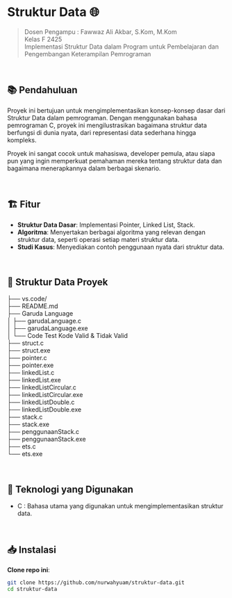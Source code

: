 # Struktur Data 🌐

> Dosen Pengampu : Fawwaz Ali Akbar, S.Kom, M.Kom <br>
> Kelas F 2425 <br>
> Implementasi Struktur Data dalam Program untuk Pembelajaran dan Pengembangan Keterampilan Pemrograman

<br>

## 📚 Pendahuluan

Proyek ini bertujuan untuk mengimplementasikan konsep-konsep dasar dari Struktur Data dalam pemrograman. Dengan menggunakan bahasa pemrograman C, proyek ini mengilustrasikan bagaimana struktur data berfungsi di dunia nyata, dari representasi data sederhana hingga kompleks.

Proyek ini sangat cocok untuk mahasiswa, developer pemula, atau siapa pun yang ingin memperkuat pemahaman mereka tentang struktur data dan bagaimana menerapkannya dalam berbagai skenario.

<br>

## 🏗️ Fitur

- **Struktur Data Dasar**: Implementasi Pointer, Linked List, Stack.
- **Algoritma**: Menyertakan berbagai algoritma yang relevan dengan struktur data, seperti operasi setiap materi struktur data.
- **Studi Kasus**: Menyediakan contoh penggunaan nyata dari struktur data.

<br>

## 📂 Struktur Data Proyek
├── vs.code/ <br>
├── README.md <br>
├── Garuda Language <br>
│   ├── garudaLanguage.c <br>
│   ├── garudaLanguage.exe <br>
│   └── Code Test Kode Valid & Tidak Valid <br>
├── struct.c <br>
├── struct.exe <br>
├── pointer.c <br>
├── pointer.exe <br>
├── linkedList.c <br>
├── linkedList.exe <br>
├── linkedListCircular.c <br>
├── linkedListCircular.exe <br>
├── linkedListDouble.c <br>
├── linkedListDouble.exe <br>
├── stack.c <br>
├── stack.exe <br>
├── penggunaanStack.c <br>
├── penggunaanStack.exe <br>
├── ets.c <br>
└── ets.exe <br>

<br>

## 🚀 Teknologi yang Digunakan

- C : Bahasa utama yang digunakan untuk mengimplementasikan struktur data.

<br>

## 📥 Instalasi

**Clone repo ini**:
   ```bash
   git clone https://github.com/nurwahyuam/struktur-data.git
   cd struktur-data
   ```

<br>
